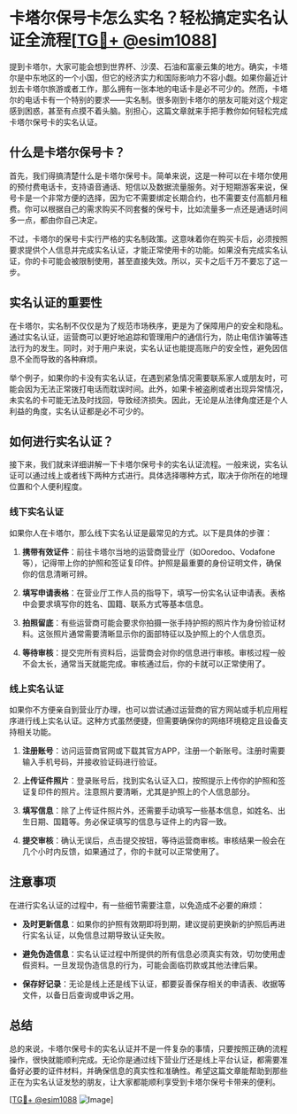 # 卡塔尔保号卡怎么实名？轻松搞定实名认证全流程[[TG💪+ @esim1088](https://t.me/s/esim1088)]

提到卡塔尔，大家可能会想到世界杯、沙漠、石油和富豪云集的地方。确实，卡塔尔是中东地区的一个小国，但它的经济实力和国际影响力不容小觑。如果你最近计划去卡塔尔旅游或者工作，那么拥有一张本地的电话卡是必不可少的。然而，卡塔尔的电话卡有一个特别的要求——实名制。很多刚到卡塔尔的朋友可能对这个规定感到困惑，甚至有点摸不着头脑。别担心，这篇文章就来手把手教你如何轻松完成卡塔尔保号卡的实名认证。

## 什么是卡塔尔保号卡？

首先，我们得搞清楚什么是卡塔尔保号卡。简单来说，这是一种可以在卡塔尔使用的预付费电话卡，支持语音通话、短信以及数据流量服务。对于短期游客来说，保号卡是一个非常方便的选择，因为它不需要绑定长期合约，也不需要支付高额月租费。你可以根据自己的需求购买不同套餐的保号卡，比如流量多一点还是通话时间多一点，都由你自己决定。

不过，卡塔尔的保号卡实行严格的实名制政策。这意味着你在购买卡后，必须按照要求提供个人信息并完成实名认证，才能正常使用卡的功能。如果没有完成实名认证，你的卡可能会被限制使用，甚至直接失效。所以，买卡之后千万不要忘了这一步。

## 实名认证的重要性

在卡塔尔，实名制不仅仅是为了规范市场秩序，更是为了保障用户的安全和隐私。通过实名认证，运营商可以更好地追踪和管理用户的通信行为，防止电信诈骗等违法行为的发生。同时，对于用户来说，实名认证也能提高账户的安全性，避免因信息不全而导致的各种麻烦。

举个例子，如果你的卡没有实名认证，在遇到紧急情况需要联系家人或朋友时，可能会因为无法正常拨打电话而耽误时间。此外，如果卡被盗刷或者出现异常情况，未实名的卡可能无法及时找回，导致经济损失。因此，无论是从法律角度还是个人利益的角度，实名认证都是必不可少的。

## 如何进行实名认证？

接下来，我们就来详细讲解一下卡塔尔保号卡的实名认证流程。一般来说，实名认证可以通过线上或者线下两种方式进行。具体选择哪种方式，取决于你所在的地理位置和个人便利程度。

### 线下实名认证

如果你人在卡塔尔，那么线下实名认证是最常见的方式。以下是具体的步骤：

1. **携带有效证件**：前往卡塔尔当地的运营商营业厅（如Ooredoo、Vodafone等），记得带上你的护照和签证复印件。护照是最重要的身份证明文件，确保你的信息清晰可辨。

2. **填写申请表格**：在营业厅工作人员的指导下，填写一份实名认证申请表。表格中会要求填写你的姓名、国籍、联系方式等基本信息。

3. **拍照留底**：有些运营商可能会要求你拍摄一张手持护照的照片作为身份验证材料。这张照片通常需要清晰显示你的面部特征以及护照上的个人信息页。

4. **等待审核**：提交完所有资料后，运营商会对你的信息进行审核。审核过程一般不会太长，通常当天就能完成。审核通过后，你的卡就可以正常使用了。

### 线上实名认证

如果你不方便亲自到营业厅办理，也可以尝试通过运营商的官方网站或手机应用程序进行线上实名认证。这种方式虽然便捷，但需要确保你的网络环境稳定且设备支持相关功能。

1. **注册账号**：访问运营商官网或下载其官方APP，注册一个新账号。注册时需要输入手机号码，并接收验证码进行验证。

2. **上传证件照片**：登录账号后，找到实名认证入口，按照提示上传你的护照和签证复印件的照片。注意照片要清晰，尤其是护照上的个人信息部分。

3. **填写信息**：除了上传证件照片外，还需要手动填写一些基本信息，如姓名、出生日期、国籍等。务必保证填写的信息与证件上的内容一致。

4. **提交审核**：确认无误后，点击提交按钮，等待运营商审核。审核结果一般会在几个小时内反馈，如果通过了，你的卡就可以正常使用了。

## 注意事项

在进行实名认证的过程中，有一些细节需要注意，以免造成不必要的麻烦：

- **及时更新信息**：如果你的护照有效期即将到期，建议提前更换新的护照后再进行实名认证，以免信息过期导致认证失败。
  
- **避免伪造信息**：实名认证过程中所提供的所有信息必须真实有效，切勿使用虚假资料。一旦发现伪造信息的行为，可能会面临罚款或其他法律后果。

- **保存好记录**：无论是线上还是线下认证，都要妥善保存相关的申请表、收据等文件，以备日后查询或申诉之用。

## 总结

总的来说，卡塔尔保号卡的实名认证并不是一件复杂的事情，只要按照正确的流程操作，很快就能顺利完成。无论你是通过线下营业厅还是线上平台认证，都需要准备好必要的证件材料，并确保信息的真实性和准确性。希望这篇文章能帮助到那些正在为实名认证发愁的朋友，让大家都能顺利享受到卡塔尔保号卡带来的便利。

[[TG💪+ @esim1088](https://t.me/s/esim1088) ![Image](https://i.postimg.cc/4NQfJmqS/Snipaste-2025-05-13-00-14-12.png)]
